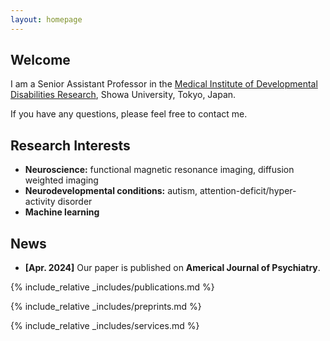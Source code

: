 ```yaml
---
layout: homepage
---
```


## Welcome

I am a Senior Assistant Professor in the <a href="https://middrshowa.github.io/" target="_blank">Medical Institute of Developmental Disabilities Research</a>, Showa University, Tokyo, Japan.


If you have any questions, please feel free to contact me.


## Research Interests

- **Neuroscience:** functional magnetic resonance imaging, diffusion weighted imaging
- **Neurodevelopmental conditions:** autism, attention-deficit/hyper-activity disorder
- **Machine learning** 

## News

- **[Apr. 2024]** Our paper is published on **Americal Journal of Psychiatry**.


{% include_relative _includes/publications.md %}


{% include_relative _includes/preprints.md %}


{% include_relative _includes/services.md %}
